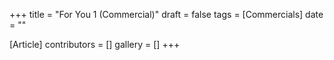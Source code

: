 +++
title = "For You 1 (Commercial)"
draft = false
tags = [Commercials]
date = ""

[Article]
contributors = []
gallery = []
+++
